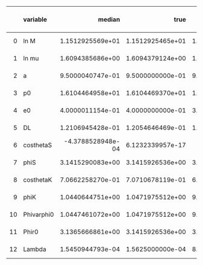 |    | variable   |            median |             true |   percentile 2.5 perc |   percentile 97.5 perc |   one sigma relative precision |   correlation coefficient with Lambda |
|---:|:-----------|------------------:|-----------------:|----------------------:|-----------------------:|-------------------------------:|--------------------------------------:|
|  0 | ln M       |  1.1512925569e+01 | 1.1512925465e+01 |      1.1512906716e+01 |       1.1512944779e+01 |               4.2135058352e+01 |                      3.5126834522e-01 |
|  1 | ln mu      |  1.6094385686e+00 | 1.6094379124e+00 |      1.6094027117e+00 |       1.6094752026e+00 |               2.2557460641e+01 |                      4.9411755696e-01 |
|  2 | a          |  9.5000040747e-01 | 9.5000000000e-01 |      9.4997961112e-01 |       9.5002168379e-01 |               2.2276868093e+01 |                      4.4555460998e-01 |
|  3 | p0         |  1.6104464958e+01 | 1.6104469370e+01 |      1.6104253017e+01 |       1.6104677846e+01 |              -2.3363804675e+01 |                     -4.5952157368e-01 |
|  4 | e0         |  4.0000011154e-01 | 4.0000000000e-01 |      3.9999018314e-01 |       4.0001062893e-01 |               3.0696087355e+01 |                      2.1590573374e-01 |
|  5 | DL         |  1.2106945428e-01 | 1.2054646469e-01 |      1.1412690870e-01 |       1.2957486634e-01 |               5.2195935522e+00 |                     -1.8348647741e-03 |
|  6 | costhetaS  | -4.3788528948e-04 | 6.1232339957e-17 |     -5.1067011044e-02 |       4.7554958024e-02 |              -3.2894594199e+01 |                      1.2575988948e-01 |
|  7 | phiS       |  3.1415290083e+00 | 3.1415926536e+00 |      3.0990757708e+00 |       3.1833195582e+00 |              -9.3267862115e+01 |                     -6.3235568784e-02 |
|  8 | costhetaK  |  7.0662258270e-01 | 7.0710678119e-01 |      6.7089808101e-01 |       7.4008773458e-01 |              -2.0836465920e+01 |                     -6.2994848784e-02 |
|  9 | phiK       |  1.0440644751e+00 | 1.0471975512e+00 |      9.5323855487e-01 |       1.1347754466e+00 |              -1.5399938349e+01 |                     -9.7911590421e-02 |
| 10 | Phivarphi0 |  1.0447461072e+00 | 1.0471975512e+00 |      9.3953719003e-01 |       1.1324382913e+00 |              -1.0288459019e+01 |                      1.5154296650e-01 |
| 11 | Phir0      |  3.1365666861e+00 | 3.1415926536e+00 |      3.0424872565e+00 |       3.2296380222e+00 |              -9.3432262846e+00 |                      2.4654915962e-01 |
| 12 | Lambda     |  1.5450944793e-04 | 1.5625000000e-04 |      8.0229508153e-05 |       2.2859804667e-04 |              -1.9274669289e+01 |                     -5.1193659566e-01 |